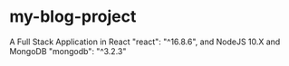 # my-blog-project
A Full Stack Application in React "react": "^16.8.6", and NodeJS 10.X and MongoDB  "mongodb": "^3.2.3"

